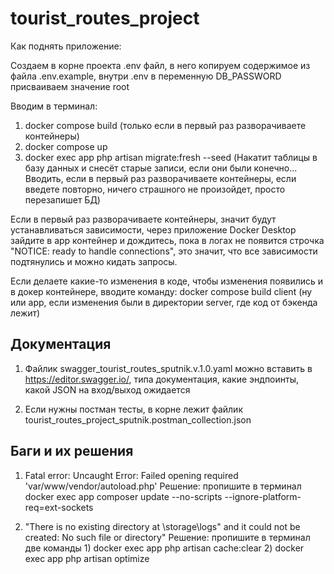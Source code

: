 # tourist_routes_project
Как поднять приложение:

Создаем в корне проекта .env файл, в него копируем содержимое из файла .env.example,
внутри .env в переменную DB_PASSWORD присваиваем значение root

Вводим в терминал:
1) docker compose build (только если в первый раз разворачиваете контейнеры)
2) docker compose up
3) docker exec app php artisan migrate:fresh --seed (Накатит таблицы в базу данных и снесёт старые записи, 
   если они были конечно... Вводить, если в первый раз разворачиваете контейнеры, 
   если введете повторно, ничего страшного не произойдет, просто перезапишет БД)

Если в первый раз разворачиваете контейнеры,
значит будут устанавливаться зависимости,
через приложение Docker Desktop зайдите в app контейнер
и дождитесь, пока в логах не появится строчка "NOTICE: ready to handle connections",
это значит, что все зависимости подтянулись и можно кидать запросы.

Если делаете какие-то изменения в коде, чтобы изменения появились
и в докер контейнере, вводите команду: docker compose build client
(ну или app, если изменения были в директории server, где код от бэкенда лежит)

## Документация
1) Файлик swagger_tourist_routes_sputnik.v.1.0.yaml можно вставить в https://editor.swagger.io/,
типа документация, какие эндпоинты, какой JSON на вход/выход ожидается

2) Если нужны постман тесты, в корне лежит файлик tourist_routes_project_sputnik.postman_collection.json

## Баги и их решения

1) Fatal error: Uncaught Error: Failed opening required 'var/www/vendor/autoload.php'
   Решение: пропишите в терминал docker exec app composer update --no-scripts --ignore-platform-req=ext-sockets

2) "There is no existing directory at \storage\logs\" and it could not be created: No such file or directory"
    Решение: пропишите в терминал две команды 1) docker exec app php artisan cache:clear
                                              2) docker exec app php artisan optimize       